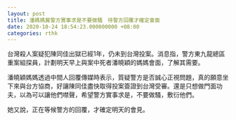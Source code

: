 ```yaml
---
layout: post
title: 潘媽媽冀警方實事求是不要做騷　待警方回覆才確定會面
date: 2020-10-24 18:54:23.000000000 +08:00
categories: rthk
---
```


台灣殺人案疑犯陳同佳出獄已經1年，仍未到台灣投案。消息指，警方東九龍總區重案組探員，計劃明天早上與案中死者潘曉穎的媽媽會面，了解其需要。

潘曉穎媽媽透過中間人回覆傳媒時表示，質疑警方是否誠心正視問題，真的願意坐下來與台方協商，好讓陳同佳盡快取得投案簽證到台灣受審。還是只想做門面功夫，以為可以讓他們噤聲，希望警方實事求是，不要做騷，敷衍他們。

她又說，正在等候警方的回覆，才確定明天的會見。
